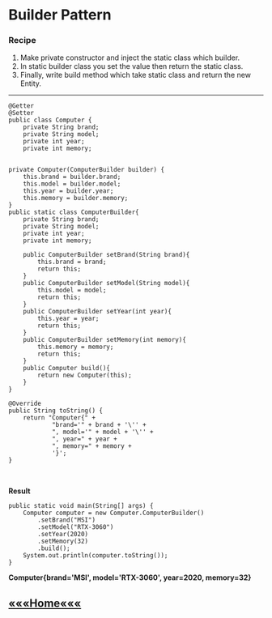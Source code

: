 # Builder Pattern

### Recipe
1) Make private constructor and inject the static class which builder.
2) In static builder class you set the value then return the static class.
3) Finally, write build method which take static class and return the new Entity.

***


    @Getter
    @Setter
    public class Computer {
        private String brand;
        private String model;
        private int year;
        private int memory;


    private Computer(ComputerBuilder builder) {
        this.brand = builder.brand;
        this.model = builder.model;
        this.year = builder.year;
        this.memory = builder.memory;
    }
    public static class ComputerBuilder{
        private String brand;
        private String model;
        private int year;
        private int memory;

        public ComputerBuilder setBrand(String brand){
            this.brand = brand;
            return this;
        }
        public ComputerBuilder setModel(String model){
            this.model = model;
            return this;
        }
        public ComputerBuilder setYear(int year){
            this.year = year;
            return this;
        }
        public ComputerBuilder setMemory(int memory){
            this.memory = memory;
            return this;
        }
        public Computer build(){
            return new Computer(this);
        }
    }

    @Override
    public String toString() {
        return "Computer{" +
                "brand='" + brand + '\'' +
                ", model='" + model + '\'' +
                ", year=" + year +
                ", memory=" + memory +
                '}';
    }
<br>

**Result**
    
    public static void main(String[] args) {
        Computer computer = new Computer.ComputerBuilder()
            .setBrand("MSI")
            .setModel("RTX-3060")
            .setYear(2020)
            .setMemory(32)
            .build();
        System.out.println(computer.toString());
    }
**Computer{brand='MSI', model='RTX-3060', year=2020, memory=32}**

## [«««Home«««](https://github.com/MedetHasanUgurlu/Design-Patterns)
